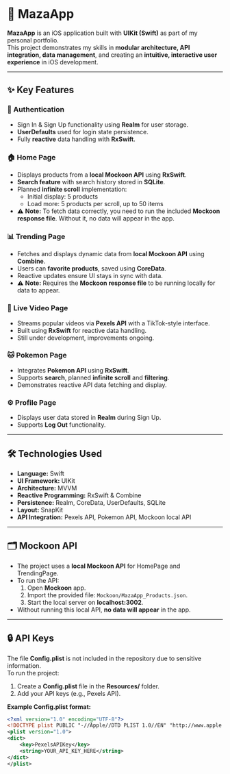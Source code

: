 # 📱 MazaApp

**MazaApp** is an iOS application built with **UIKit (Swift)** as part of my personal portfolio.  
This project demonstrates my skills in **modular architecture, API integration, data management**, and creating an **intuitive, interactive user experience** in iOS development.  

---

## ✨ Key Features

### 🔑 Authentication
- Sign In & Sign Up functionality using **Realm** for user storage.  
- **UserDefaults** used for login state persistence.  
- Fully **reactive** data handling with **RxSwift**.  

### 🏠 Home Page
- Displays products from a **local Mockoon API** using **RxSwift**.  
- **Search feature** with search history stored in **SQLite**.  
- Planned **infinite scroll** implementation:  
  - Initial display: 5 products  
  - Load more: 5 products per scroll, up to 50 items  
- ⚠️ **Note:** To fetch data correctly, you need to run the included **Mockoon response file**. Without it, no data will appear in the app.  

### 📊 Trending Page
- Fetches and displays dynamic data from **local Mockoon API** using **Combine**.  
- Users can **favorite products**, saved using **CoreData**.  
- Reactive updates ensure UI stays in sync with data.  
- ⚠️ **Note:** Requires the **Mockoon response file** to be running locally for data to appear.  

### 🎥 Live Video Page
- Streams popular videos via **Pexels API** with a TikTok-style interface.  
- Built using **RxSwift** for reactive data handling.  
- Still under development, improvements ongoing.  

### 🐱 Pokemon Page
- Integrates **Pokemon API** using **RxSwift**.  
- Supports **search**, planned **infinite scroll** and **filtering**.  
- Demonstrates reactive API data fetching and display.  

### ⚙️ Profile Page
- Displays user data stored in **Realm** during Sign Up.  
- Supports **Log Out** functionality.  

---

## 🛠️ Technologies Used

- **Language:** Swift  
- **UI Framework:** UIKit  
- **Architecture:** MVVM  
- **Reactive Programming:** RxSwift & Combine  
- **Persistence:** Realm, CoreData, UserDefaults, SQLite  
- **Layout:** SnapKit  
- **API Integration:** Pexels API, Pokemon API, Mockoon local API  

---

## 🗂 Mockoon API
- The project uses a **local Mockoon API** for HomePage and TrendingPage.  
- To run the API:  
  1. Open **Mockoon** app.  
  2. Import the provided file: `Mockoon/MazaApp_Products.json`.  
  3. Start the local server on **localhost:3002**.  
- Without running this local API, **no data will appear** in the app. 

---

## 🔒 API Keys

The file **Config.plist** is not included in the repository due to sensitive information.  
To run the project:  

1. Create a **Config.plist** file in the **Resources/** folder.  
2. Add your API keys (e.g., Pexels API).  

**Example Config.plist format:**  

```xml
<?xml version="1.0" encoding="UTF-8"?>
<!DOCTYPE plist PUBLIC "-//Apple//DTD PLIST 1.0//EN" "http://www.apple.com/DTDs/PropertyList-1.0.dtd">
<plist version="1.0">
<dict>
    <key>PexelsAPIKey</key>
    <string>YOUR_API_KEY_HERE</string>
</dict>
</plist>
